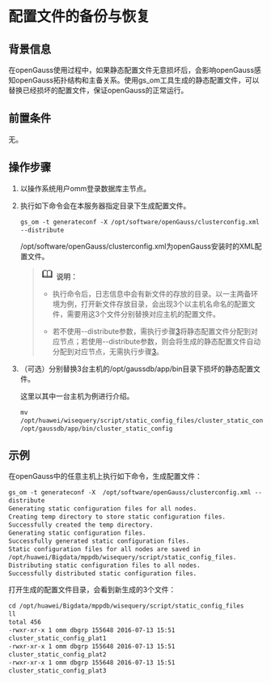 # 配置文件的备份与恢复<a name="ZH-CN_TOPIC_0242215051"></a>

## 背景信息<a name="zh-cn_topic_0237088792_zh-cn_topic_0059777801_section728719384439"></a>

在openGauss使用过程中，如果静态配置文件无意损坏后，会影响openGauss感知openGauss拓扑结构和主备关系。使用gs\_om工具生成的静态配置文件，可以替换已经损坏的配置文件，保证openGauss的正常运行。

## 前置条件<a name="zh-cn_topic_0237088792_zh-cn_topic_0059777801_s1cbae0bf4c9f45db9adf2a0929c96c21"></a>

无。

## 操作步骤<a name="zh-cn_topic_0237088792_zh-cn_topic_0059777801_sac68001dd22f4446a51ead8f9d58bee2"></a>

1.  以操作系统用户omm登录数据库主节点。
2.  执行如下命令会在本服务器指定目录下生成配置文件。

    ```
    gs_om -t generateconf -X /opt/software/openGauss/clusterconfig.xml --distribute
    ```

    /opt/software/openGauss/clusterconfig.xml为openGauss安装时的XML配置文件。

    >![](public_sys-resources/icon-note.png) **说明：**  
    >
    >-  执行命令后，日志信息中会有新文件的存放的目录。以一主两备环境为例，打开新文件存放目录，会出现3个以主机名命名的配置文件，需要用这3个文件分别替换对应主机的配置文件。
    >
    >-  若不使用-\-distribute参数，需执行步骤[3](#zh-cn_topic_0237088792_zh-cn_topic_0059777801_lc1ce55d572e44beea3e47b1b427fae3e)将静态配置文件分配到对应节点；若使用-\-distribute参数，则会将生成的静态配置文件自动分配到对应节点，无需执行步骤[3](#zh-cn_topic_0237088792_zh-cn_topic_0059777801_lc1ce55d572e44beea3e47b1b427fae3e)。

3.  <a name="zh-cn_topic_0237088792_zh-cn_topic_0059777801_lc1ce55d572e44beea3e47b1b427fae3e"></a>（可选）分别替换3台主机的/opt/gaussdb/app/bin目录下损坏的静态配置文件。

    这里以其中一台主机为例进行介绍。

    ```
    mv /opt/huawei/wisequery/script/static_config_files/cluster_static_config_SIA1000056771  /opt/gaussdb/app/bin/cluster_static_config
    ```


## 示例<a name="zh-cn_topic_0237088792_zh-cn_topic_0059777801_sec4df58bf58241cf9224729643c51d55"></a>

在openGauss中的任意主机上执行如下命令，生成配置文件：

```
gs_om -t generateconf -X  /opt/software/openGauss/clusterconfig.xml --distribute
Generating static configuration files for all nodes.
Creating temp directory to store static configuration files.
Successfully created the temp directory.
Generating static configuration files.
Successfully generated static configuration files.
Static configuration files for all nodes are saved in /opt/huawei/Bigdata/mppdb/wisequery/script/static_config_files.
Distributing static configuration files to all nodes.
Successfully distributed static configuration files.
```

打开生成的配置文件目录，会看到新生成的3个文件：

```
cd /opt/huawei/Bigdata/mppdb/wisequery/script/static_config_files
ll
total 456
-rwxr-xr-x 1 omm dbgrp 155648 2016-07-13 15:51 cluster_static_config_plat1
-rwxr-xr-x 1 omm dbgrp 155648 2016-07-13 15:51 cluster_static_config_plat2
-rwxr-xr-x 1 omm dbgrp 155648 2016-07-13 15:51 cluster_static_config_plat3
```

